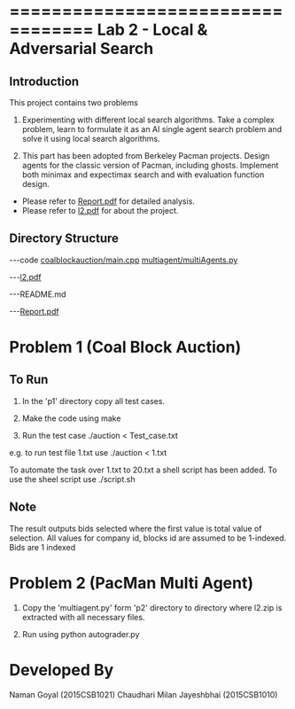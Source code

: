 ==================================
Lab 2 - Local & Adversarial Search
==================================


Introduction
------------
This project contains two problems

1. Experimenting with different local search algorithms. Take a complex problem, learn to formulate it as an AI single agent search problem and solve it using local search algorithms.

2. This part has been adopted from Berkeley Pacman projects. Design agents for the classic version of Pacman, including ghosts. Implement both minimax and expectimax search and with evaluation function design.

* Please refer to [Report.pdf](Report.pdf) for detailed analysis.
* Please refer to [l2.pdf](l2.pdf) for about the project.

Directory Structure
-------------------

---code
	[coalblockauction/main.cpp](code/coalblockauction/main.cpp)
	[multiagent/multiAgents.py](code/multiagent/multiAgents.py)

---[l2.pdf](l2.pdf)

---README.md

---[Report.pdf](Report.pdf)

Problem 1 (Coal Block Auction)
==============================



To Run
------

1. In the 'p1' directory copy all test cases.

2. Make the code using
make

3. Run the test case
./auction < Test_case.txt

e.g. to run test file 1.txt use
./auction < 1.txt

To automate the task over 1.txt to 20.txt a shell script has been added. To use the sheel script use
./script.sh

Note
----

The result outputs bids selected where the first value is total value of selection.
All values for company id, blocks id are assumed to be 1-indexed.
Bids are 1 indexed


Problem 2 (PacMan Multi Agent)
==============================

1. Copy the 'multiagent.py' form 'p2' directory to directory where l2.zip is extracted with all necessary files.

2. Run using
python autograder.py


Developed By
============
Naman Goyal (2015CSB1021)
Chaudhari Milan Jayeshbhai (2015CSB1010)

